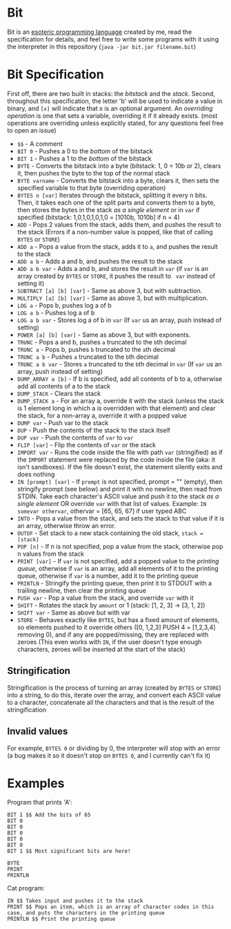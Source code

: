 Bit
===
Bit is an [esoteric programming language](https://esolangs.org/wiki/Esoteric_programming_language) created by me, read the specification for details, and feel free to write some programs with it using the interpreter in this repository (`java -jar bit.jar filename.bit`)

Bit Specification
=================
First off, there are two built in stacks: the *bitstack* and the *stack*.
Second, throughout this specification, the letter 'b' will be used to indicate a value in binary, and `[x]` will indicate that x is an optional argument. An *overriding operation* is one that sets a variable, overriding it if it already exists. (most operations are overriding unless explicitly stated, for any questions feel free to open an issue)

- `$$` - A comment
- `BIT 0` - Pushes a 0 to the *bottom* of the bitstack
- `BIT 1` - Pushes a 1 to the *bottom* of the bitstack
- `BYTE` - Converts the bitstack into a byte (bitstack: 1, 0 = 10b or 2), clears it, then pushes the byte to the top of the normal stack
- `BYTE varname` - Converts the bitstack into a byte, clears it, then sets the specified variable to that byte (overriding operation)
- `BYTES n [var]` Iterates through the bitstack, splitting it every n bits. Then, it takes each one of the split parts and converts them to a byte, then stores the bytes in the stack *as a single element* or in `var` if specified (bitstack: 1,0,1,0,1,0,1,0 = [1010b, 1010b] if n = 4)
- `ADD` - Pops 2 values from the stack, adds them, and pushes the result to the stack (Errors if a non-number value is popped, like that of calling `BYTES` or `STORE`)
- `ADD a` - Pops a value from the stack, adds it to `a`, and pushes the result to the stack
- `ADD a b` - Adds a and b, and pushes the result to the stack
- `ADD a b var` - Adds a and b, and stores the result in `var` (if `var` is an array created by `BYTES` or `STORE`, it pushes the result to `
var` instead of setting it)
- `SUBTRACT [a] [b] [var]` - Same as above 3, but with subtraction.
- `MULTIPLY [a] [b] [var]` - Same as above 3, but with multiplication.
- `LOG a` - Pops b, pushes log a of b
- `LOG a b` - Pushes log a of b
- `LOG a b var` - Stores log a of b in `var` (If `var` us an array, push instead of setting)
- `POWER [a] [b] [var]` - Same as above 3, but with exponents.
- `TRUNC` - Pops a and b, pushes `a` truncated to the `b`th decimal
- `TRUNC a` - Pops b, pushes `b` truncated to the `a`th decimal
- `TRUNC a b` - Pushes `a` truncated to the `b`th decimal
- `TRUNC a b var` - Stores `a` truncated to the `b`th decimal in `var` (If `var` us an array, push instead of setting)
- `DUMP_ARRAY a [b]` - If b is specified, add all contents of b to a, otherwise add all contents of a to the stack
- `DUMP_STACK` - Clears the stack
- `DUMP_STACK a` - For an array a, override it with the stack (unless the stack is 1 element long in which a is overridden with that element) and clear the stack, for a non-array a, override it with a popped value
- `DUMP var` - Push var to the stack
- `DUP` - Push the contents of the stack to the stack itself
- `DUP var` - Push the contents of `var` to `var`
- `FLIP [var]` - Flip the contents of `var` or the stack
- `IMPORT var` - Runs the code inside the file with path `var` (stringified) as if the `IMPORT` statement were replaced by the code inside the file (aka: it isn't sandboxes). If the file doesn't exist, the statement silently exits and does nothing
- `IN [prompt] [var]` - If `prompt` is not specified, prompt = "" (empty), then stringify prompt (see below) and print it with no newline, then read from STDIN. Take each character's ASCII value and push it to the stack *as a single element* OR override `var` with that list of values. Example: `IN somevar othervar`, othervar = [65, 65, 67] if user typed ABC
- `INTO` - Pops a value from the stack, and sets the stack to that value if it is an array, otherwise throw an error.
- `OUTOF` - Set stack to a new stack containing the old stack, `stack = [stack]`
- `POP [n]` - If n is not specified, pop a value from the stack, otherwise pop n values from the stack
- `PRINT [var]` - If `var` is not specified, add a popped value to the *printing queue*, otherwise if `var` is an array, add all elements of it to the printing queue, otherwise if `var` is a number, add it to the printing queue
- `PRINTLN` - Stringify the printing queue, then print it to STDOUT with a trailing newline, then clear the printing queue
- `PUSH var` - Pop a value from the stack, and override `var` with it
- `SHIFT` - Rotates the stack by `amount` or 1 (stack: [1, 2, 3] -> [3, 1, 2])
- `SHIFT var` - Same as above but with var
- `STORE` - Behaves exactly like `BYTES`, but has a fixed amount of elements, so elements pushed to it override others ([0, 1,2,3] PUSH 4 = [1,2,3,4] removing 0), and if any are popped/missing, they are replaced with zeroes (This even works with `IN`, if the user doesn't type enough characters, zeroes will be inserted at the start of the stack)

## Stringification
Stringification is the process of turning an array (created by `BYTES` or `STORE`) into a string, to do this, iterate over the array, and convert each ASCII value to a character, concatenate all the characters and that is the result of the stringification

## Invalid values
For example, `BYTES 0` or dividing by 0, the interpreter will stop with an error (a bug makes it so it doesn't stop on `BYTES 0`, and I currently can't fix it)

Examples
========
Program that prints 'A':
```
BIT 1 $$ Add the bits of 65
BIT 0
BIT 0
BIT 0
BIT 0
BIT 0
BIT 1 $$ Most significant bits are here!

BYTE
PRINT
PRINTLN
```
Cat program:
```
IN $$ Takes input and pushes it to the stack
PRINT $$ Pops an item, which is an array of character codes in this case, and puts the characters in the printing queue
PRINTLN $$ Print the printing queue
```
